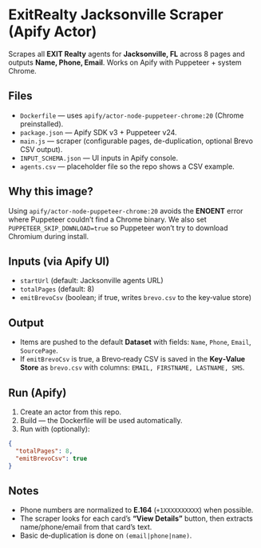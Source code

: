 # ExitRealty Jacksonville Scraper (Apify Actor)

Scrapes all **EXIT Realty** agents for **Jacksonville, FL** across 8 pages and outputs **Name, Phone, Email**.
Works on Apify with Puppeteer + system Chrome.

## Files
- `Dockerfile` — uses `apify/actor-node-puppeteer-chrome:20` (Chrome preinstalled).
- `package.json` — Apify SDK v3 + Puppeteer v24.
- `main.js` — scraper (configurable pages, de-duplication, optional Brevo CSV output).
- `INPUT_SCHEMA.json` — UI inputs in Apify console.
- `agents.csv` — placeholder file so the repo shows a CSV example.

## Why this image?
Using `apify/actor-node-puppeteer-chrome:20` avoids the **ENOENT** error where Puppeteer
couldn’t find a Chrome binary. We also set `PUPPETEER_SKIP_DOWNLOAD=true` so Puppeteer won’t
try to download Chromium during install.

## Inputs (via Apify UI)
- `startUrl` (default: Jacksonville agents URL)
- `totalPages` (default: 8)
- `emitBrevoCsv` (boolean; if true, writes `brevo.csv` to the key‑value store)

## Output
- Items are pushed to the default **Dataset** with fields: `Name`, `Phone`, `Email`, `SourcePage`.
- If `emitBrevoCsv` is true, a Brevo‑ready CSV is saved in the **Key‑Value Store** as `brevo.csv`
  with columns: `EMAIL, FIRSTNAME, LASTNAME, SMS`.

## Run (Apify)
1. Create an actor from this repo.
2. Build — the Dockerfile will be used automatically.
3. Run with (optionally):
```json
{
  "totalPages": 8,
  "emitBrevoCsv": true
}
```

## Notes
- Phone numbers are normalized to **E.164** (`+1XXXXXXXXXX`) when possible.
- The scraper looks for each card’s **“View Details”** button, then extracts name/phone/email from that card’s text.
- Basic de‑duplication is done on `(email|phone|name)`.
